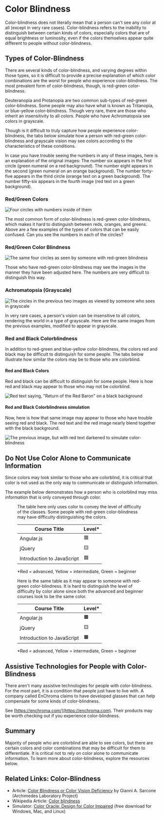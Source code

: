 # Color Blindness

Color-blindness does not literally mean that a person can't see any color at all (except in very rare cases). Color-blindness refers to the inability to distinguish between certain kinds of colors, especially colors that are of equal brightness or luminosity, even if the colors themselves appear quite different to people without color-blindness.

## Types of Color-Blindness

There are several kinds of color-blindness, and varying degrees within those types, so it is difficult to provide a precise explanation of which color combinations are the worst for people who experience color-blindness. The most prevalent form of color-blindness, though, is red-green color-blindness.

Deuteranopia and Protanopia are two common sub-types of red-green color-blindness. Some people may also have what is known as Tritanopia, or blue-yellow color-blindness. Though very rare, there are those who inherit an insensitivity to all colors. People who have Achromatopsia see colors in grayscale.

Though is it difficult to truly capture how people experience color-blindness, the tabs below simulate how a person with red-green color-blindness and grayscale vision may see colors according to the characteristics of these conditions.

In case you have trouble seeing the numbers in any of these images, here is an explanation of the original images: The number six appears in the first circle (green numeral on a red background). The number eight appears in the second (green numeral on an orange background). The number forty-five appears in the third circle (orange text on a green background). The number fifty-six appears in the fourth image (red text on a green background).

### Red/Green Colors

![Four circles with numbers inside of them](redgreennumbers.png)

The most common form of color-blindness is red-green color-blindness, which makes it hard to distinguish between reds, oranges, and greens. Above are a few examples of the types of colors that can be easily confused. Can you see the numbers in each of the circles?

### Red/Green Color Blindness

![The same four circles as seen by someone with red-green blindness](redgreenblindnessnumbers.png)

Those who have red-green color-blindness may see the images in the manner they have been adjusted here. The numbers are very difficult to distinguish this way.

### Achromatopsia (Grayscale)

![The circles in the previous two images as viewed by someone who sees in grayscale](achromacy.png)

In very rare cases, a person's vision can be insensitive to all colors, rendering the world in a type of grayscale. Here are the same images from the previous examples, modified to appear in grayscale.

### Red and Black Colorblindness

In addition to red-green and blue-yellow color-blindness, the colors red and black may be difficult to distinguish for some people. The tabs below illustrate how similar the colors may be to those who are colorblind.

#### Red and Black Colors

Red and black can be difficult to distinguish for some people. Here is how red and black may appear to those who may not be colorblind.

![Red text saying, "Return of the Red Baron" on a black background](red-baron.png)

#### Red and Black Colorblindness simulation

Now, here is how that same image may appear to those who have trouble seeing red and black. The red text and the red image nearly blend together with the black background.

![The previous image, but with red text darkened to simulate color-blindness](red-baron-siim.png)

## Do Not Use Color Alone to Communicate Information

Since colors may look similar to those who are colorblind, it is critical that color is not used as the only way to communicate or distinguish information.

The example below demonstrates how a person who is colorblind may miss information that is only conveyed through color.

<figure>
<figcaption>
The table here only uses color to convey the level of difficulty of the classes. Some people with red-green color-blindness may have difficulty distinguishing the colors.
</figcaption>


|Course Title               | Level*                            |
|---------------------------|-----------------------------------|
|Angular.js                 | 🟥                                 |
|jQuery                     | 🟨                                 |
|Introduction to JavaScript | 🟩                                 |

*Red = advanced, Yellow = intermediate, Green = beginner
</figure>

<figure>
<figcaption>
Here is the same table as it may appear to someone with red-green color-blindness. It is hard to distinguish the level of difficulty by color alone since both the advanced and beginner courses look to be the same color.
</figcaption>

|Course Title               | Level*                            |
|---------------------------|-----------------------------------|
|Angular.js                 | 🟫                                 |
|jQuery                     | 🟨                                 |
|Introduction to JavaScript | 🟫                                 |

*Red = advanced, Yellow = intermediate, Green = beginner
</figure>

## Assistive Technologies for People with Color-Blindness

There aren't many assistive technologies for people with color-blindness. For the most part, it is a condition that people just have to live with. A company called EnChroma claims to have developed glasses that can help compensate for some kinds of color-blindness. 

See [https://enchroma.com/](https://enchroma.com).
Their products may be worth checking out if you experience color-blindness.

## Summary

Majority of people who are colorblind are able to see colors, but there are certain colors and color combinations that may be difficult for them to differentiate. It is critical not to rely on color alone to communicate information. To learn more about color-blindness, explore the resources below.

## Related Links: Color-Blindness

- Article: [Color Blindness or Color Vision Deficiency](https://www.archimedes-lab.org/colorblindnesstest.html) by Gianni A. Sarcone (Archimedes Laboratory Project)
- Wikipedia Article: [Color blindness](https://en.wikipedia.org/wiki/Color_blindness)
- Simulator: [Color Oracle: Design for Color Impaired](http://www.colororacle.org/) (free download for Windows, Mac, and Linux)